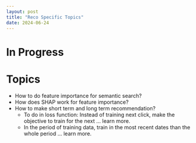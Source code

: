 ```yaml
---
layout: post
title: "Reco Specific Topics"
date: 2024-06-24
---
```


# In Progress
# Topics

- How to do feature importance for semantic search?
- How does SHAP work for feature importance?
- How to make short term and long term recommendation?
  - To do in loss function: Instead of training next click, make the objective to train for the next ... learn more.
  - In the period of training data, train in the most recent dates than the whole period ... learn more.

